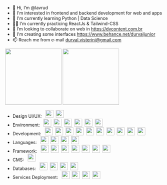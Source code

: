 - 👋 Hi, I’m @lavrud
- 👀 I'm interested in frontend and backend development for web and apps
- 🌱 I'm currently learning Python | Data Science
- 💪🏻 I'm currently practicing ReactJs & Tailwind-CSS
- 💞️ I’m looking to collaborate on web in https://dvcontent.com.br
- 🎨 I'm creating some interfaces https://www.behance.net/durvaljunior
- 📫 Reach me from e-mail durval.visterini@gmail.com
<!---
lavrud/lavrud is a ✨ special ✨ repository because its `README.md` (this file) appears on your GitHub profile.
You can click the Preview link to take a look at your changes.
--->
<div align="left">
  <img height="180em" src="https://github-readme-stats.vercel.app/api/top-langs/?username=lavrud&layout=compact&langs_count=12&hide_border=enabled&theme=tokyonight"/>
  <img height="180em" src="https://github-readme-stats.vercel.app/api?username=lavrud&layout=compact&show_icons=true&hide_border=enable&include_all_commits=true&count_private=true&theme=tokyonight"/>
</div>

  * Design UI/UX: &nbsp;
  <img height="25em" src="https://cdn.jsdelivr.net/gh/devicons/devicon/icons/figma/figma-original.svg" />&nbsp;
  <img height="25em" src="https://cdn.jsdelivr.net/gh/devicons/devicon/icons/xd/xd-plain.svg" />&nbsp;
  * Environment: &nbsp;
  <img height="25em" src="https://cdn.jsdelivr.net/gh/devicons/devicon/icons/vscode/vscode-original.svg" />&nbsp;
  <img height="25em" src="https://cdn.jsdelivr.net/gh/devicons/devicon/icons/ubuntu/ubuntu-plain.svg" />&nbsp;
  <img height="25em" src="https://cdn.jsdelivr.net/gh/devicons/devicon/icons/npm/npm-original-wordmark.svg" />&nbsp;
  <img height="25em" src="https://cdn.jsdelivr.net/gh/devicons/devicon/icons/yarn/yarn-original.svg" />&nbsp;
  <img height="25em" src="https://cdn.jsdelivr.net/gh/devicons/devicon/icons/git/git-plain.svg" />&nbsp;
  <img height="25em" src="https://cdn.jsdelivr.net/gh/devicons/devicon/icons/docker/docker-original.svg" />&nbsp;
  * Development: &nbsp;
  <img height="25em" src="https://cdn.jsdelivr.net/gh/devicons/devicon/icons/sass/sass-original.svg" />&nbsp;
  <img height="25em" src="https://cdn.jsdelivr.net/gh/devicons/devicon/icons/gulp/gulp-plain.svg" />&nbsp;
  <img height="25em" src="https://cdn.jsdelivr.net/gh/devicons/devicon/icons/composer/composer-original.svg" />&nbsp;
  <img height="25em" src="https://cdn.jsdelivr.net/gh/devicons/devicon/icons/html5/html5-original.svg" />&nbsp;
  <img height="25em" src="https://cdn.jsdelivr.net/gh/devicons/devicon/icons/css3/css3-original.svg" />&nbsp;
  <img height="25em" src="https://cdn.jsdelivr.net/gh/devicons/devicon/icons/react/react-original-wordmark.svg" />&nbsp;
  <img height="25em" src="https://cdn.jsdelivr.net/gh/devicons/devicon/icons/webpack/webpack-original.svg" />&nbsp;
  <img height="25em" src="https://cdn.jsdelivr.net/gh/devicons/devicon/icons/jquery/jquery-plain.svg" />&nbsp;
  <img height="25em" src="https://cdn.jsdelivr.net/gh/devicons/devicon/icons/jamstack/jamstack-original.svg" />&nbsp;
  <img height="25em" src="https://cdn.jsdelivr.net/gh/devicons/devicon/icons/graphql/graphql-plain.svg" />&nbsp;
  * Languages: &nbsp;
  <img height="25em" src="https://cdn.jsdelivr.net/gh/devicons/devicon/icons/php/php-plain.svg" />&nbsp;
  <img height="25em" src="https://cdn.jsdelivr.net/gh/devicons/devicon/icons/csharp/csharp-original.svg" />&nbsp;
  <img height="25em" src="https://cdn.jsdelivr.net/gh/devicons/devicon/icons/javascript/javascript-original.svg" />&nbsp;
  <img height="25em" src="https://cdn.jsdelivr.net/gh/devicons/devicon/icons/typescript/typescript-original.svg" />&nbsp; 
  * Framework: &nbsp;
  <img height="25em" src="https://cdn.jsdelivr.net/gh/devicons/devicon/icons/laravel/laravel-plain-wordmark.svg" />&nbsp;
  <img height="25em" src="https://cdn.jsdelivr.net/gh/devicons/devicon/icons/dotnetcore/dotnetcore-original.svg" />&nbsp;
  <img height="25em" src="https://cdn.jsdelivr.net/gh/devicons/devicon/icons/bootstrap/bootstrap-original.svg" />&nbsp;
  <img height="25em" src="https://cdn.jsdelivr.net/gh/devicons/devicon/icons/tailwindcss/tailwindcss-plain.svg" />&nbsp; 
  <img height="25em" src="https://cdn.jsdelivr.net/gh/devicons/devicon/icons/nodejs/nodejs-original.svg" />&nbsp;
  <img height="25em" src="https://cdn.jsdelivr.net/gh/devicons/devicon/icons/nextjs/nextjs-original.svg" />&nbsp; 
  <img height="25em" src="https://cdn.jsdelivr.net/gh/devicons/devicon/icons/gatsby/gatsby-plain.svg" />&nbsp;
  * CMS: &nbsp;
  <img height="25em" src="https://cdn.jsdelivr.net/gh/devicons/devicon/icons/wordpress/wordpress-plain.svg" />&nbsp;
  * Databases: &nbsp;
  <img height="25em" src="https://cdn.jsdelivr.net/gh/devicons/devicon/icons/mysql/mysql-plain.svg" />&nbsp;
  <img height="25em" src="https://cdn.jsdelivr.net/gh/devicons/devicon/icons/mongodb/mongodb-plain.svg" />&nbsp;
  <img height="25em" src="https://cdn.jsdelivr.net/gh/devicons/devicon/icons/postgresql/postgresql-plain.svg" />&nbsp; 
  <img height="25em" src="https://cdn.jsdelivr.net/gh/devicons/devicon/icons/redis/redis-original.svg" />&nbsp;
  * Services Deployment: &nbsp;
  <img height="25em" src="https://cdn.jsdelivr.net/gh/devicons/devicon/icons/firebase/firebase-plain.svg" />&nbsp;
  <img height="25em" src="https://cdn.jsdelivr.net/gh/devicons/devicon/icons/googlecloud/googlecloud-original.svg" />&nbsp;
  <img height="25em" src="https://cdn.jsdelivr.net/gh/devicons/devicon/icons/azure/azure-original.svg" />&nbsp;
  <img height="25em" src="https://cdn.jsdelivr.net/gh/devicons/devicon/icons/amazonwebservices/amazonwebservices-original.svg" />&nbsp;
  

